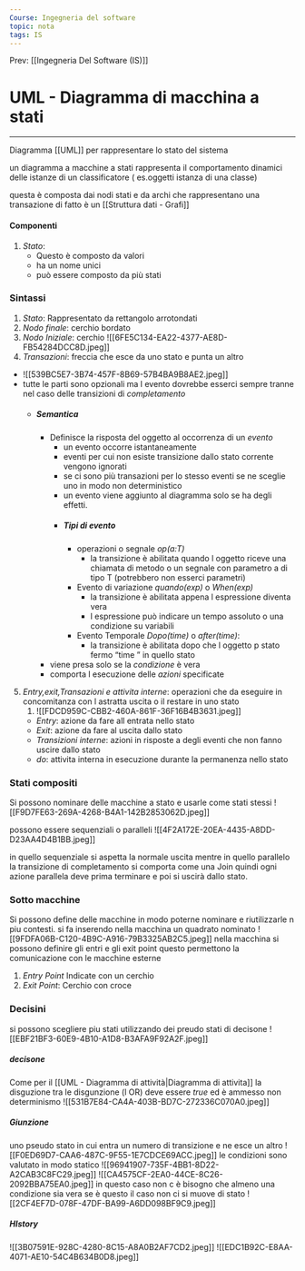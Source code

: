```yaml
---
Course: Ingegneria del software
topic: nota
tags: IS
---
```


Prev: [[Ingegneria Del Software (IS)]]

# UML - Diagramma di macchina a stati
---
Diagramma [[UML]] per rappresentare lo stato del sistema 


un diagramma a macchine a stati rappresenta il comportamento dinamici delle istanze di un classificatore ( es.oggetti istanza di una classe)

questa è composta dai nodi stati e da archi che rappresentano una transazione di fatto è un [[Struttura dati - Grafi]]

#### Componenti
1. _Stato_: 
	- Questo è composto da valori 
	- ha un nome unici
	- può essere composto da più stati

### Sintassi
1. _Stato_: Rappresentato da rettangolo arrotondati
2. _Nodo finale_: cerchio bordato
3. _Nodo Iniziale_: cerchio 
	 ![[6FE5C134-EA22-4377-AE8D-FB54284DCC8D.jpeg]]
4. _Transazioni_: freccia che esce da uno stato e punta un altro 
- ![[539BC5E7-3B74-457F-8B69-57B4BA9B8AE2.jpeg]]
- tutte le parti sono opzionali ma l evento dovrebbe esserci sempre tranne nel caso delle transizioni di _completamento_
	- ##### Semantica
		- Definisce la risposta del oggetto al occorrenza di un _evento_
			- un evento occorre istantaneamente
			- eventi per cui non esiste transizione dallo stato corrente vengono ignorati
			- se ci sono più transazioni per lo stesso eventi se ne sceglie uno in modo non deterministico
			- un evento viene aggiunto al diagramma solo se ha degli effetti.
			- ##### Tipi di evento
				- operazioni o segnale _op(a:T)_
					- la transizione è abilitata quando l oggetto riceve una chiamata di metodo o un segnale con parametro a di tipo T (potrebbero non esserci parametri) 
				- Evento di variazione _quando(exp)_ o _When(exp)_
					- la transizione è abilitata appena l espressione diventa vera
					- l espressione può indicare un tempo assoluto o una condizione su variabili
				- Evento  Temporale _Dopo(time)_ o _after(time)_:
					- la transizione è abilitata dopo che l oggetto p stato fermo “time ” in quello stato 
		- viene presa solo se la _condizione_ è vera
		- comporta l esecuzione delle _azioni_ specificate
5.  _Entry,exit,Transazioni e attivita interne_:  operazioni che da eseguire in concomitanza con l astratta uscita o il restare in uno stato
	1. ![[FDCD959C-CBB2-460A-861F-36F16B4B3631.jpeg]]
	 - _Entry_: azione da fare all entrata nello stato
	 - _Exit_: azione da fare al uscita dallo stato
	 - _Transizioni interne_: azioni in risposte a degli eventi che non fanno uscire dallo stato 
	 - _do_: attivita interna in esecuzione durante la permanenza nello stato

### Stati compositi 
 Si possono nominare delle macchine a stato e usarle come stati stessi 
 ![[F9D7FE63-269A-4268-B4A1-142B2853062D.jpeg]]

possono essere sequenziali o paralleli 
![[4F2A172E-20EA-4435-A8DD-D23AA4D4B1BB.jpeg]]

in quello sequenziale si aspetta la normale uscita mentre in quello parallelo la transizione di completamento si comporta come una Join quindi ogni azione parallela deve prima terminare  e poi si uscirà dallo stato.

### Sotto macchine
Si possono define delle macchine in modo poterne nominare e riutilizzarle n piu contesti.
si fa inserendo nella macchina un quadrato nominato 
![[9FDFA06B-C120-4B9C-A916-79B3325AB2C5.jpeg]]
nella macchina si possono definire gli entri e gli exit point questo permettono la comunicazione con le macchine esterne 
1. _Entry Point_ Indicate con un cerchio
2. _Exit Point_: Cerchio con croce


### Decisini 
si possono scegliere piu stati utilizzando dei preudo stati di decisone 
![[EBF21BF3-60E9-4B10-A1D8-B3AFA9F92A2F.jpeg]]
##### decisone
Come per il [[UML - Diagramma di attività|Diagramma di attivita]] la disguzione tra le disgunzione (l OR) deve essere _true_ ed è ammesso non determinismo 
![[531B7E84-CA4A-403B-BD7C-272336C070A0.jpeg]]
##### Giunzione 
uno pseudo stato in cui entra un numero di transizione e ne esce un altro 
![[F0ED69D7-CAA6-487C-9F55-1E7CDCE69ACC.jpeg]]
le condizioni sono valutato in modo statico 
![[96941907-735F-4BB1-8D22-A2CAB3C8FC29.jpeg]]
![[CA4575CF-2EA0-44CE-8C26-2092BBA75EA0.jpeg]]
in questo caso non c è bisogno che almeno una condizione sia vera  se è questo il caso non ci si muove di stato 
![[2CF4EF7D-078F-47DF-BA99-A6DD098BF9C9.jpeg]]
##### HIstory
![[3B07591E-928C-4280-8C15-A8A0B2AF7CD2.jpeg]]
![[EDC1B92C-E8AA-4071-AE10-54C4B634B0D8.jpeg]]